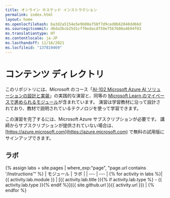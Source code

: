 ```yaml
---
title: オンライン ホステッド インストラクション
permalink: index.html
layout: home
ms.openlocfilehash: ba3d2a5154e5e9b08e750f7d9ced8b62048dd66d
ms.sourcegitcommit: d6da3bcb25d1cff0edacd759e75b7608a4694f03
ms.translationtype: HT
ms.contentlocale: ja-JP
ms.lasthandoff: 11/16/2021
ms.locfileid: "137819469"
---
```

# <a name="content-directory"></a>コンテンツ ディレクトリ

このリポジトリには、Microsoft のコース「[AI-102 Microsoft Azure AI ソリューションの設計と実装](https://docs.microsoft.com/learn/certifications/courses/ai-102t00)」の実践的な演習と、同等の [Microsoft Learn のマイペースで進められるモジュール](https://aka.ms/AzureLearn_AIEngineer)が含まれています。 演習は学習教材に沿って設計されており、教材で説明されているテクノロジを使って学習できます。

この演習を完了するには、Microsoft Azure サブスクリプションが必要です。 講師からサブスクリプションが提供されていない場合は、[https://azure.microsoft.com](https://azure.microsoft.com) で無料の試用版にサインアップできます。

## <a name="labs"></a>ラボ

{% assign labs = site.pages | where_exp:"page", "page.url contains '/Instructions'" %}
| モジュール | ラボ |
| --- | --- | 
{% for activity in labs %}| {{ activity.lab.module }} | [{{ activity.lab.title }}{% if activity.lab.type %} - {{ activity.lab.type }}{% endif %}]({{ site.github.url }}{{ activity.url }}) |
{% endfor %}

